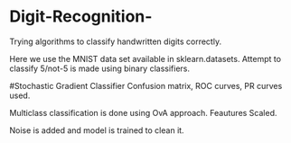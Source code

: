# Digit-Recognition-
Trying algorithms to classify handwritten digits correctly.


Here we use the MNIST data set available in sklearn.datasets. Attempt to classify 5/not-5 is made using binary classifiers.



#Stochastic Gradient Classifier
Confusion matrix, ROC curves, PR curves used.

Multiclass classification is done using OvA approach.
Feautures Scaled.


Noise is added and model is trained to clean it.
